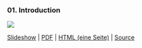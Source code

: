 <div class="row">

<div class="span4">

### 01. Introduction

![](/docs/lectures/fun/webimg/01_Introduction.png)

[Slideshow](/docs/lectures/fun/presentation/01_Introduction.html) |
[PDF](/docs/lectures/fun/pdf/01_Introduction.pdf) |
[HTML (eine Seite)](/docs/lectures/fun/html/01_Introduction.html) |
[Source](https://github.com/obcode/fun/blob/master/01_Introduction.txt)

</div>

</div>

